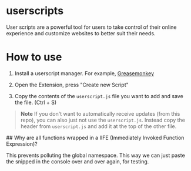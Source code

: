 # userscripts

User scripts are a powerful tool for users to take control of their online experience and customize websites to better suit their needs.

# How to use

1. Install a userscript manager. For example,
[Greasemonkey](https://github.com/greasemonkey/greasemonkey)

2. Open the Extension, press "Create new Script"

3. Copy the contents of the  `userscript.js` file you want to add and save the
file. (Ctrl + S)
> **Note**
> If you don't want to automatically receive updates (from this repo), you can also just not use
> the `userscript.js`. Instead copy the header from `userscript.js` and add it at
> the top of the other file. 


## Why are all functions wrapped in a IIFE (Immediately Invoked Function
Expression)?

This prevents polluting the global namespace. This way we can just paste the
snipped in the console over and over again, for testing. 


